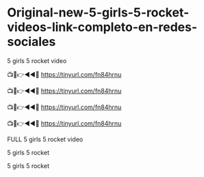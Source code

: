 # Original-new-5-girls-5-rocket-videos-link-completo-en-redes-sociales

5 girls 5 rocket video

📺📱👉◄◄🔴  https://tinyurl.com/fn84hrnu

📺📱👉◄◄🔴  https://tinyurl.com/fn84hrnu

📺📱👉◄◄🔴  https://tinyurl.com/fn84hrnu

📺📱👉◄◄🔴  https://tinyurl.com/fn84hrnu


FULL 5 girls 5 rocket video

5 girls 5 rocket

 5 girls 5 rocket

